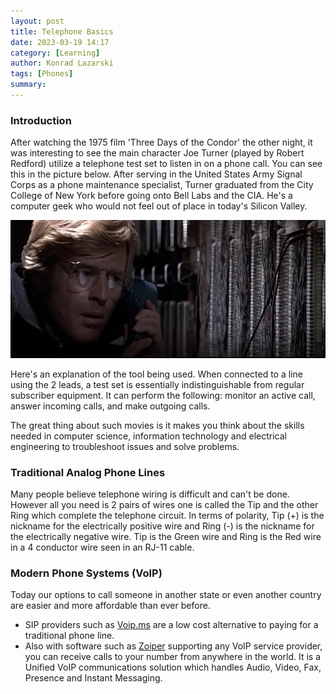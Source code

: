 ```yaml
---
layout: post
title: Telephone Basics
date: 2023-03-19 14:17
category: [Learning]
author: Konrad Lazarski
tags: [Phones]
summary: 
---
```

### Introduction
After watching the 1975 film 'Three Days of the Condor' the other night, it was interesting to see the main character Joe Turner (played by Robert Redford) utilize a telephone test set to listen in on a phone call. You can see this in the picture below. After serving in the United States Army Signal Corps as a phone maintenance specialist, Turner graduated from the City College of New York before going onto Bell Labs and the CIA. He's a computer geek who would not feel out of place in today's Silicon Valley. 

![Condor|200](/assets/condor-phone.jpg)

Here's an explanation of the tool being used. When connected to a line using the 2 leads, a test set is essentially indistinguishable from regular subscriber equipment. It can perform the following: monitor an active call, answer incoming calls, and make outgoing calls. 

The great thing about such movies is it makes you think about the skills needed in computer science, information technology and electrical engineering to troubleshoot issues and solve problems.

### Traditional Analog Phone Lines
Many people believe telephone wiring is difficult and can't be done. However all you need is 2 pairs of wires one is called the Tip and the other Ring which complete the telephone circuit. In terms of polarity, Tip (+) is the nickname for the electrically positive wire and Ring (-) is the nickname for the electrically negative wire. Tip is the Green wire and Ring is the Red wire in a 4 conductor wire seen in an RJ-11 cable.

### Modern Phone Systems (VoIP)
Today our options to call someone in another state or even another country are easier and more affordable than ever before.
- SIP providers such as [Voip.ms](https://voip.ms) are a low cost alternative to paying for a traditional phone line. 
- Also with software such as [Zoiper](https://www.zoiper.com/) supporting any VoIP service provider, you can receive calls to your number from anywhere in the world. It is a Unified VoIP communications solution which handles Audio, Video, Fax, Presence and Instant Messaging.